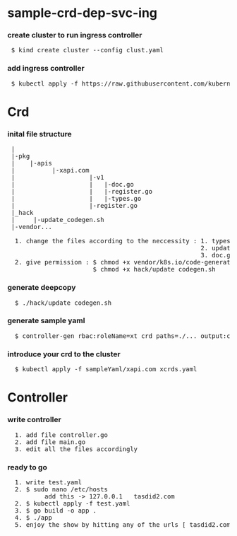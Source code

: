 # sample-crd-dep-svc-ing

### create cluster to run ingress controller

<pre>
 $ kind create cluster --config clust.yaml
</pre>

### add ingress controller
<pre>
 $ kubectl apply -f https://raw.githubusercontent.com/kubernetes/ingress-nginx/main/deploy/static/provider/kind/deploy.yaml
</pre>

# Crd

### inital file structure 
<pre>
 |
 |-pkg
 |    |-apis
 |          |-xapi.com
 |                    |-v1
 |                    |   |-doc.go
 |                    |   |-register.go
 |                    |   |-types.go
 |                    |-register.go
 |_hack
 |     |-update_codegen.sh
 |-vendor...
 
  1. change the files according to the neccessity : 1. types.go [make the structures and functions; add codegen notations for deepcopy]
                                                    2. update_codegen.sh [set the directories according the file structure]
                                                    3. doc.go [add codegen notations]
  2. give permission : $ chmod +x vendor/k8s.io/code-generator/generate-groups.sh
                       $ chmod +x hack/update_codegen.sh
</pre>

### generate deepcopy 
<pre>
  $ ./hack/update_codegen.sh
</pre>

### generate sample yaml
<pre>
  $ controller-gen rbac:roleName=xt crd paths=./... output:crd:dir=sampleYaml output:stdout
</pre>

### introduce your crd to the cluster
<pre>
  $ kubectl apply -f sampleYaml/xapi.com_xcrds.yaml
</pre>

# Controller

### write controller
<pre>
  1. add file controller.go
  2. add file main.go
  3. edit all the files accordingly
</pre>

### ready to go
<pre>
  1. write test.yaml
  2. $ sudo nano /etc/hosts 
          add this -> 127.0.0.1   tasdid2.com
  2. $ kubectl apply -f test.yaml
  3. $ go build -o app .
  4. $ ./app
  5. enjoy the show by hitting any of the urls [ tasdid2.com/hi ; tasdid2.com/hello ; tasdid2.com/bye ] from your chrome 
</pre>
